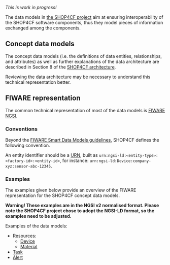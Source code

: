 _This is work in progress!_

The data models in [the SHOP4CF project](https://shop4cf.eu/) aim at ensuring interoperability of the SHOP4CF software components,
thus they model pieces of information exchanged among the components.

## Concept data models

The concept data models 
(i.e. the definitions of data entities, relationships, and attributes)
as well as further explanations of the data architecture
are described in Section 8 of the [SHOP4CF architecture](https://opencalls.shop4cf.eu/call/filePreview/50). 

Reviewing the data architecture may be necessary 
to understand this technical representation better.

## FIWARE representation

The common technical representation of most of the data models is 
[FIWARE NGSI](https://fiware-datamodels.readthedocs.io/en/latest/howto/index.html).  

### Conventions

Beyond the [FIWARE Smart Data Models guidelines](https://github.com/smart-data-models/data-models/blob/master/guidelines.md), 
SHOP4CF defines the following convention.

An entity identifier should be a [URN](https://en.wikipedia.org/wiki/Uniform_Resource_Name), 
built as `urn:ngsi-ld:<entity-type>:<factory-id>:<entity-id>`, 
for instance: `urn:ngsi-ld:Device:company-xyz:sensor-abc-12345`.

### Examples

The examples given below provide an overview 
of the FIWARE representation for the SHOP4CF concept data models.

**Warning! These examples are in the NGSI v2 normalised format. 
Please note the SHOP4CF project chose to adopt the NGSI-LD format, so the examples need to be adjusted.**

Examples of the data models:

- Resources:
    - [Device](device.md)
    - [Material](material.md)
- [Task](task.md)
- [Alert](alert.md)
